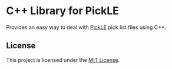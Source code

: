 # C++ Library for PickLE

Provides an easy way to deal with [PickLE](https://github.com/nathanpc/pickle)
pick list files using C++.


## License

This project is licensed under the [MIT License](/LICENSE).
